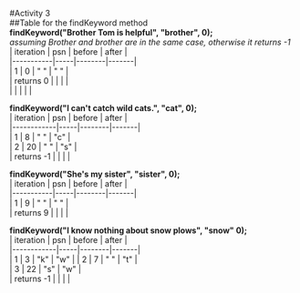 #Activity 3  
##Table for the findKeyword method  
**findKeyword("Brother Tom is helpful", "brother", 0);**  
_assuming Brother and brother are in the same case, otherwise it returns -1_  
| iteration | psn | before | after |  
|-----------|-----|--------|-------|  
| 1         | 0   | " "    | " "   |  
| returns 0 |     |        |       |  
|           |     |        |       |  
					
**findKeyword("I can't catch wild cats.", "cat", 0);**  
| iteration  | psn | before | after |  
|------------|-----|--------|-------|  
| 1          | 8   | " "    | "c"   |  
| 2          | 20  | " "    | "s"   |  
| returns -1 |     |        |       |  
					
**findKeyword("She's my sister", "sister", 0);**  
| iteration | psn | before | after |  
|-----------|-----|--------|-------|  
| 1         | 9   | " "    | " "   |  
| returns 9 |     |        |       |  
					
**findKeyword("I know nothing about snow plows", "snow" 0);**  
| iteration  | psn | before | after |  
|------------|-----|--------|-------|  
| 1          | 3   | "k"    | "w"   | 
| 2          | 7   | " "    | "t"   |  
| 3          | 22  | "s"    | "w"   |  
| returns -1 |     |        |       |  
